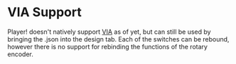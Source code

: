 # VIA Support

Player! doesn't natively support [VIA](https://github.com/the-via) as of yet, but can still be used by bringing the .json into the design tab. Each of the switches can be rebound, however there is no support for rebinding the functions of the rotary encoder.
